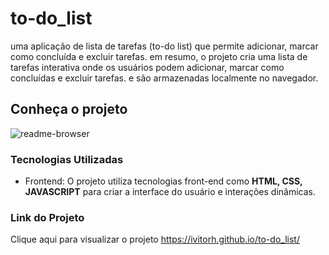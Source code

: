 # to-do_list
 uma aplicação de lista de tarefas (to-do list) que permite adicionar, marcar como concluída e excluir tarefas. em resumo, o projeto cria uma lista de tarefas interativa onde os usuários podem adicionar, marcar como concluídas e excluir tarefas. e são armazenadas localmente no navegador.

## Conheça o projeto
![readme-browser](https://github.com/ivitorh/iWeather/assets/78832973/77ca5181-3eda-4431-9034-0ae267e3d118)

### Tecnologias Utilizadas
* Frontend: O projeto utiliza tecnologias front-end como **HTML, CSS, JAVASCRIPT** para criar a interface do usuário e interações dinâmicas.

### Link do Projeto
Clique aqui para visualizar o projeto <https://ivitorh.github.io/to-do_list/>
